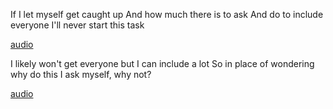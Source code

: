 

If I let myself get caught up
And how much there is to ask
And do to include everyone
I'll never start this task 

[audio](14_May_2021_10_02_08.m4a)

I likely won't get everyone 
but I can include a lot
So in place of wondering why do this
I ask myself, why not? 

[audio](14_May_2021_10_30_56.m4a)